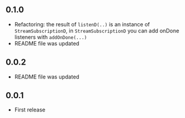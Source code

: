 ## 0.1.0
* Refactoring: the result of `listenD(..)` is an instance of `StreamSubscriptionD`, in `StreamSubscriptionD`
  you can add onDone listeners with `addOnDone(...)`
* README file was updated

## 0.0.2
* README file was updated

## 0.0.1
* First release

